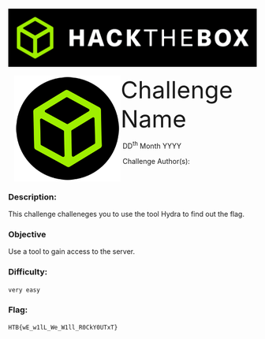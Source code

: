 ![](assets/images/banner.png)



<img src="assets/images/htb.png" style="margin-left: 20px; zoom: 60%;" align=left />    	<font size="10">Challenge Name</font>

​		DD<sup>th</sup> Month YYYY

​		Challenge Author(s): 

​		

 



### Description:

This challenge challeneges you to use the tool Hydra to find out the flag.

### Objective

Use a tool to gain access to the server.

### Difficulty:

`very easy`

### Flag:

`HTB{wE_w1lL_We_W1ll_R0CkY0UTxT}`

